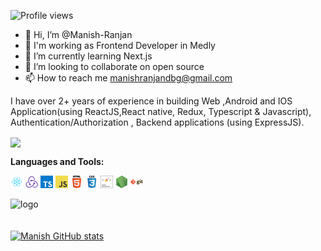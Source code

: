 ![Profile views](https://gpvc.arturio.dev/Manish-Ranjan)

- 👋 Hi, I’m @Manish-Ranjan
- 👀 I'm working as Frontend Developer in Medly 
- 🌱 I’m currently learning Next.js
- 💞️ I’m looking to collaborate on open source
- 📫 How to reach me manishranjandbg@gmail.com

I have over 2+ years of experience in building Web ,Android and IOS Application(using ReactJS,React native, Redux, Typescript & Javascript), Authentication/Authorization , Backend applications (using ExpressJS).

<a href="https://github.com/anuraghazra/convoychat">
  <img align="center" src="https://github-readme-stats.vercel.app/api/top-langs/?username=Manish-Ranjan&layout=compact" />
</a>

**Languages and Tools:**  

<code><img height="20" src="https://raw.githubusercontent.com/github/explore/80688e429a7d4ef2fca1e82350fe8e3517d3494d/topics/react/react.png"></code>
<code><img height="20" src="https://raw.githubusercontent.com/github/explore/80688e429a7d4ef2fca1e82350fe8e3517d3494d/topics/redux/redux.png"></code>
<code><img height="20" src="https://raw.githubusercontent.com/github/explore/80688e429a7d4ef2fca1e82350fe8e3517d3494d/topics/typescript/typescript.png"></code>
<code><img height="20" src="https://raw.githubusercontent.com/github/explore/80688e429a7d4ef2fca1e82350fe8e3517d3494d/topics/javascript/javascript.png"></code>
<code><img height="20" src="https://raw.githubusercontent.com/github/explore/80688e429a7d4ef2fca1e82350fe8e3517d3494d/topics/html/html.png"></code>
<code><img height="20" src="https://raw.githubusercontent.com/github/explore/80688e429a7d4ef2fca1e82350fe8e3517d3494d/topics/css/css.png"></code>
<code><img height="20" src="https://raw.githubusercontent.com/github/explore/80688e429a7d4ef2fca1e82350fe8e3517d3494d/topics/styled-components/styled-components.png"></code>
<code><img height="20" src="https://raw.githubusercontent.com/github/explore/80688e429a7d4ef2fca1e82350fe8e3517d3494d/topics/nodejs/nodejs.png"></code>
<code><img height="20" src="https://raw.githubusercontent.com/github/explore/80688e429a7d4ef2fca1e82350fe8e3517d3494d/topics/git/git.png"></code>


<img src="https://github-profile-trophy.vercel.app/?username=Manish-Ranjan&theme=flat&column=7" alt="logo" height="160" align="center" style="margin: auto; margin-bottom: 20px;" />


[![Manish GitHub stats](https://github-readme-stats.vercel.app/api?username=Manish-Ranjan)](https://github.com/anuraghazra/github-readme-stats)




